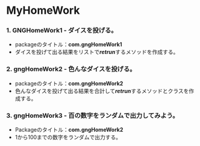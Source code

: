 # MyHomeWork

### 1. GNGHomeWork1 - ダイスを投げる。

  + packageのタイトル：<b>com.gngHomeWork1</b>
  + ダイスを投げて出る結果をリストで<i><b>retrun</b></i>するメソッドを作成する。

### 2. gngHomeWork2 - 色んなダイスを投げる。

  + packageのタイトル：<b>com.gngHomeWork2</b>
  + 色んなダイスを投げて出る結果を合計して<i><b>retrun</b></i>するメソッドとクラスを作成する。

### 3. gngHomeWork3 - 百の数字をランダムで出力してみよう。

  + Packageのタイトル：<b>com.gngHomeWork2</b>
  + 1から100までの数字をランダムで出力する。
